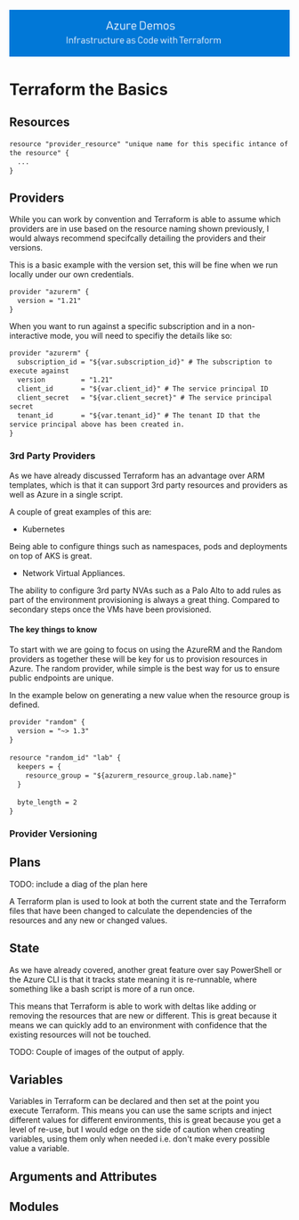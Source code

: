 [![infra as code with Terraform](/docs/images/banner.png)](/README.md)

# Terraform the Basics

## Resources

```
resource "provider_resource" "unique name for this specific intance of the resource" {
  ...
}
```

## Providers

While you can work by convention and Terraform is able to assume which providers are in use based on the resource naming shown previously, I would always recommend specifcally detailing the providers and their versions.

This is a basic example with the version set, this will be fine when we run locally under our own credentials.

```
provider "azurerm" {
  version = "1.21"
}
```

When you want to run against a specific subscription and in a non-interactive mode, you will need to specifiy the details like so:

```
provider "azurerm" {
  subscription_id = "${var.subscription_id}" # The subscription to execute against
  version         = "1.21"
  client_id       = "${var.client_id}" # The service principal ID
  client_secret   = "${var.client_secret}" # The service principal secret
  tenant_id       = "${var.tenant_id}" # The tenant ID that the service principal above has been created in.
}
```

### 3rd Party Providers

As we have already discussed Terraform has an advantage over ARM templates, which is that it can support 3rd party resources and providers as well as Azure in a single script.

A couple of great examples of this are:

- Kubernetes

Being able to configure things such as namespaces, pods and deployments on top of AKS is great.

- Network Virtual Appliances.

The ability to configure 3rd party NVAs such as a Palo Alto to add rules as part of the environment provisioning is always a great thing. Compared to secondary steps once the VMs have been provisioned.

#### The key things to know

To start with we are going to focus on using the AzureRM and the Random providers as together these will be key for us to provision resources in Azure. The random provider, while simple is the best way for us to ensure public endpoints are unique.

In the example below on generating a new value when the resource group is defined.

```
provider "random" {
  version = "~> 1.3"
}

resource "random_id" "lab" {
  keepers = {
    resource_group = "${azurerm_resource_group.lab.name}"
  }

  byte_length = 2
}
```

### Provider Versioning

## Plans

TODO: include a diag of the plan here

A Terraform plan is used to look at both the current state and the Terraform files that have been changed to calculate the dependencies of the resources and any new or changed values. 

## State

As we have already covered, another great feature over say PowerShell or the Azure CLI is that it tracks state meaning it is re-runnable, where something like a bash script is more of a run once.

This means that Terraform is able to work with deltas like adding or removing the resources that are new or different. This is great because it means we can quickly add to an environment with confidence that the existing resources will not be touched.

TODO: Couple of images of the output of apply.

## Variables

Variables in Terraform can be declared and then set at the point you execute Terraform. This means you can use the same scripts and inject different values for different environments, this is great because you get a level of re-use, but I would edge on the side of caution when creating variables, using them only when needed i.e. don't make every possible value a variable.

## Arguments and Attributes

## Modules

